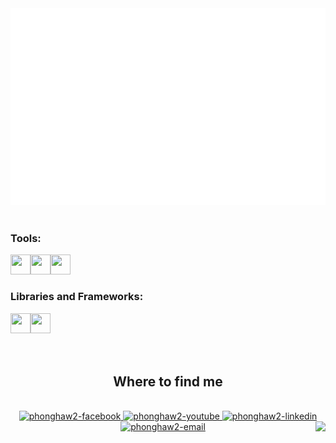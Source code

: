 <!-- phonghaw2 -->
<a href="#" target="_blank">
  <img src="svg/phonghaw2.svg" width="1200" alt="phonghaw2 photo" />
</a>

<br>
<br>

### Tools:

<img align='left' height="32" width="32" src="https://cdn.jsdelivr.net/npm/simple-icons@4.8.0/icons/xampp.svg" />
<img align='left' height="32" width="32" src="https://cdn.jsdelivr.net/npm/simple-icons@4.8.0/icons/laragon.svg" />
<img align='left' height="32" width="32" src="https://cdn.jsdelivr.net/npm/simple-icons@4.8.0/icons/visualstudiocode.svg" />

<br>
<br>


### Libraries and Frameworks:

<img align='left' height="32" width="32" src="https://cdn.jsdelivr.net/npm/simple-icons@4.8.0/icons/laravel.svg" />
<img align='left' height="32" width="32" src="https://cdn.jsdelivr.net/npm/simple-icons@4.8.0/icons/vue-dot-js.svg" />

<br>



<br>
<br>
<br>
<h2 align="center"> Where to find me </h2>
<br>


<div align="center">

  <a href="https://www.facebook.com/phonghaw2" target="blank">
    <img src="https://img.icons8.com/bubbles/100/000000/facebook-new.png" alt="phonghaw2-facebook" />
  </a>
  <a href="https://www.youtube.com/@phonghaw2" target="blank">
    <img src="https://img.icons8.com/bubbles/100/000000/youtube-squared.png" alt="phonghaw2-youtube" />
  </a>
  <a href="https://www.linkedin.com/in/phonghaw2" target="blank">
    <img src="https://img.icons8.com/bubbles/100/000000/linkedin.png" alt="phonghaw2-linkedin" />
  </a>
  <a href="mailto:phong2t25t@gmail.com" target="top">
    <img src="https://img.icons8.com/bubbles/100/000000/apple-mail.png" alt="phonghaw2-email" />
  </a>
  
<img align="right" height="125" src="https://static.wikia.nocookie.net/k-on/images/5/58/Yui_Icon.png/revision/latest/scale-to-width-down/250?cb=20140723211155" />

</div>


